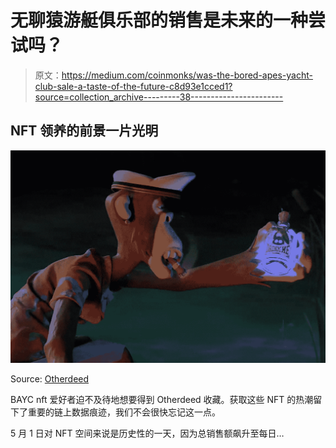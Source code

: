 # 无聊猿游艇俱乐部的销售是未来的一种尝试吗？

> 原文：<https://medium.com/coinmonks/was-the-bored-apes-yacht-club-sale-a-taste-of-the-future-c8d93e1cced1?source=collection_archive---------38----------------------->

## NFT 领养的前景一片光明

![](img/9be3ddb4c834fe9e0186e06e67f9bf25.png)

Source: [Otherdeed](https://otherside.xyz/)

BAYC nft 爱好者迫不及待地想要得到 Otherdeed 收藏。获取这些 NFT 的热潮留下了重要的链上数据痕迹，我们不会很快忘记这一点。

5 月 1 日对 NFT 空间来说是历史性的一天，因为总销售额飙升至每日…
